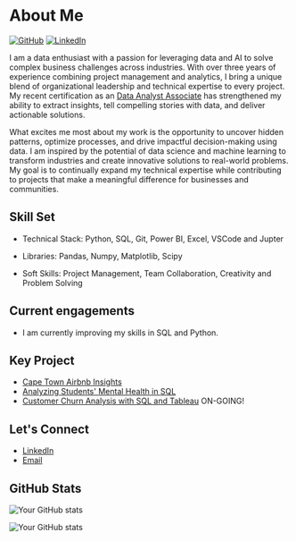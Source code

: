 # About Me

[![GitHub](https://img.shields.io/badge/GitHub-%40nkosana-239a3b.svg)](https://github.com/nkosanamolefe)
[![LinkedIn](https://img.shields.io/badge/Linked-in-0c66c3.svg)](https://www.linkedin.com/in/gn-molefe/)

I am a data enthusiast with a passion for leveraging data and AI to solve complex business challenges across industries. With over three years of experience combining project management and analytics, I bring a unique blend of organizational leadership and technical expertise to every project. My recent certification as an [Data Analyst Associate](https://www.datacamp.com/certificate/DAA0018224841110) has strengthened my ability to extract insights, tell compelling stories with data, and deliver actionable solutions.

What excites me most about my work is the opportunity to uncover hidden patterns, optimize processes, and drive impactful decision-making using data. I am inspired by the potential of data science and machine learning to transform industries and create innovative solutions to real-world problems. My goal is to continually expand my technical expertise while contributing to projects that make a meaningful difference for businesses and communities.

## Skill Set

- Technical Stack: Python, SQL, Git, Power BI, Excel, VSCode and Jupter

- Libraries: Pandas, Numpy, Matplotlib, Scipy

- Soft Skills: Project Management, Team Collaboration, Creativity and Problem Solving

## Current engagements

<!-- 🔭 I’m currently working on Portfolio Website -->

- I am currently improving my skills in SQL and Python.

## Key Project

- [Cape Town Airbnb Insights](https://github.com/nkosanamolefe/sql/tree/main/AirBnB)
- [Analyzing Students' Mental Health in SQL](https://github.com/nkosanamolefe/sql/blob/main/student-mental-health/analyzing%20students%20mental%20health.ipynb)
- [Customer Churn Analysis with SQL and Tableau](https://github.com/nkosanamolefe/customer-churn-analysis-with-sql-and-tableau) ON-GOING!

## Let's Connect

- [LinkedIn](https://linkedin.com/in/gn-molefe)
- [Email](mailto:nkosanamolefe7@gmail.com)

## GitHub Stats

![Your GitHub stats](https://github-readme-streak-stats.herokuapp.com/?user=nkosanamolefe&theme=radical)

![Your GitHub stats](https://github-readme-stats.vercel.app/api/top-langs/?username=nkosanamolefe&layout=compact&theme=radical)
